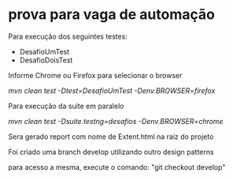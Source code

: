 # prova para vaga de automação

Para execução dos seguintes testes:

- DesafioUmTest
- DesafioDoisTest

Informe Chrome ou Firefox para selecionar o browser

*mvn clean test -Dtest=DesafioUmTest -Denv.BROWSER=firefox*

Para execução da suíte em paralelo

*mvn clean test -Dsuite.testng=desafios -Denv.BROWSER=chrome*

Sera gerado report com nome de Extent.html na raiz do projeto

Foi criado uma branch develop utilizando outro design patterns

para acesso a mesma, execute o comando: "git checkout develop"
